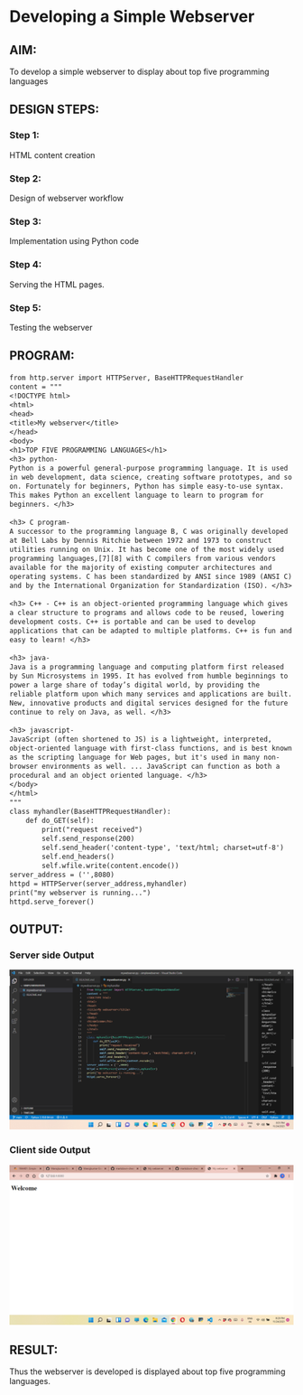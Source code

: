 # Developing a Simple Webserver
## AIM:
To develop a simple webserver to display about top five programming languages

## DESIGN STEPS:

### Step 1:

HTML content creation
### Step 2:

Design of webserver workflow
### Step 3:

Implementation using Python code
### Step 4:

Serving the HTML pages.
### Step 5:

Testing the webserver

## PROGRAM:
```
from http.server import HTTPServer, BaseHTTPRequestHandler
content = """
<!DOCTYPE html>
<html>
<head>
<title>My webserver</title>
</head>
<body>
<h1>TOP FIVE PROGRAMMING LANGUAGES</h1>
<h3> python-
Python is a powerful general-purpose programming language. It is used in web development, data science, creating software prototypes, and so on. Fortunately for beginners, Python has simple easy-to-use syntax. This makes Python an excellent language to learn to program for beginners. </h3>

<h3> C program-
A successor to the programming language B, C was originally developed at Bell Labs by Dennis Ritchie between 1972 and 1973 to construct utilities running on Unix. It has become one of the most widely used programming languages,[7][8] with C compilers from various vendors available for the majority of existing computer architectures and operating systems. C has been standardized by ANSI since 1989 (ANSI C) and by the International Organization for Standardization (ISO). </h3>

<h3> C++ - C++ is an object-oriented programming language which gives a clear structure to programs and allows code to be reused, lowering development costs. C++ is portable and can be used to develop applications that can be adapted to multiple platforms. C++ is fun and easy to learn! </h3>

<h3> java-
Java is a programming language and computing platform first released by Sun Microsystems in 1995. It has evolved from humble beginnings to power a large share of today’s digital world, by providing the reliable platform upon which many services and applications are built. New, innovative products and digital services designed for the future continue to rely on Java, as well. </h3>

<h3> javascript-
JavaScript (often shortened to JS) is a lightweight, interpreted, object-oriented language with first-class functions, and is best known as the scripting language for Web pages, but it's used in many non-browser environments as well. ... JavaScript can function as both a procedural and an object oriented language. </h3>
</body>
</html>
"""
class myhandler(BaseHTTPRequestHandler):
    def do_GET(self):
        print("request received")
        self.send_response(200)
        self.send_header('content-type', 'text/html; charset=utf-8')
        self.end_headers()
        self.wfile.write(content.encode())
server_address = ('',8080)
httpd = HTTPServer(server_address,myhandler)
print("my webserver is running...")
httpd.serve_forever()
```


## OUTPUT:
### Server side Output
![Server side output](./image/serveroutput.png)
### Client side Output
![Client side output](./image/Clientoutput.png)

## RESULT:
Thus the webserver is developed is displayed about top five programming languages.
